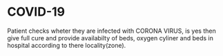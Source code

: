# COVID-19
Patient checks wheter they are infected with CORONA VIRUS, is yes then give full cure and provide availabilty of beds, oxygen cyliner and beds in hospital according to there locality(zone).
